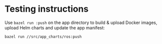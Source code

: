 # Testing instructions

Use `bazel run :push` on the app directory to build & upload Docker images,
upload Helm charts and update the app manifest:

```bash
bazel run //src/app_charts/ros:push
```
